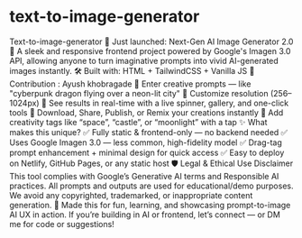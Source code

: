 # text-to-image-generator
Text-to-image-generator
🚀 Just launched: Next-Gen AI Image Generator 2.0 🎨
 A sleek and responsive frontend project powered by Google's Imagen 3.0 API, allowing anyone to turn imaginative prompts into vivid AI-generated images instantly.
🛠️ Built with: HTML + TailwindCSS + Vanilla JS
 🎨Contribution : Ayush khobragade 
🔹 Enter creative prompts — like "cyberpunk dragon flying over a neon-lit city"
 🔹 Customize resolution (256–1024px)
 🔹 See results in real-time with a live spinner, gallery, and one-click tools
 🔹 Download, Share, Publish, or Remix your creations instantly
 🔹 Add creativity tags like “space”, “castle”, or “moonlight” with a tap
✨ What makes this unique?
 ✅ Fully static & frontend-only — no backend needed
 ✅ Uses Google Imagen 3.0 — less common, high-fidelity model
 ✅ Drag-tag prompt enhancement + minimal design for quick access
 ✅ Easy to deploy on Netlify, GitHub Pages, or any static host
🛡️ Legal & Ethical Use Disclaimer
 This tool complies with Google’s Generative AI terms and Responsible AI practices.
 All prompts and outputs are used for educational/demo purposes. We avoid any copyrighted, trademarked, or inappropriate content generation.
💬 Made this for fun, learning, and showcasing prompt-to-image AI UX in action. If you’re building in AI or frontend, let’s connect — or DM me for code or suggestions!
